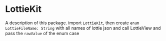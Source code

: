 # LottieKit

A description of this package.
import `LottieKit`, 
then create `enum LottieFileName: String` with all names of lottie json and call LottieView and pass the `rawValue` of the enum case
